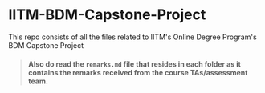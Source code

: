 # IITM-BDM-Capstone-Project

This repo consists of all the files related to IITM's Online Degree Program's BDM Capstone Project

>#### Also do read the `remarks.md` file that resides in each folder as it contains the remarks received from the course TAs/assessment team.
